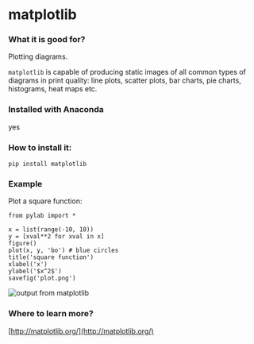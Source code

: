 
# matplotlib

### What it is good for?

Plotting diagrams.

`matplotlib` is capable of producing static images of all common types of diagrams in print quality: line plots, scatter plots, bar charts, pie charts, histograms, heat maps etc. 

### Installed with Anaconda

yes

### How to install it:

    pip install matplotlib

### Example

Plot a square function:

    from pylab import *

    x = list(range(-10, 10))
    y = [xval**2 for xval in x]
    figure()
    plot(x, y, 'bo') # blue circles
    title('square function')
    xlabel('x')
    ylabel('$x^2$')
    savefig('plot.png')

![output from matplotlib](matplotlib_output.png)

### Where to learn more?

[http://matplotlib.org/](http://matplotlib.org/)
